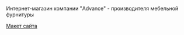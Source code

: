 <p>Интернет-магазин компании "Advance" - производителя мебельной фурнитуры</p>
<a href="https://aliszhuravl.github.io/advance/web/main.html">Макет сайта</a>
